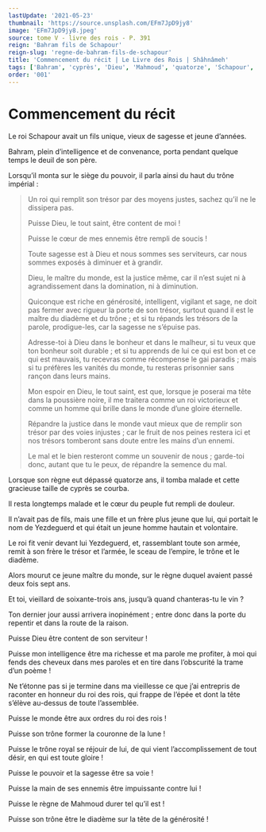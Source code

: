 ```yaml
---
lastUpdate: '2021-05-23'
thumbnail: 'https://source.unsplash.com/EFm7JpD9jy8'
image: 'EFm7JpD9jy8.jpeg'
source: tome V - livre des rois - P. 391
reign: 'Bahram fils de Schapour'
reign-slug: 'regne-de-bahram-fils-de-schapour'
title: 'Commencement du récit | Le Livre des Rois | Shâhnâmeh'
tags: ['Bahram', 'cyprès', 'Dieu', 'Mahmoud', 'quatorze', 'Schapour', 'Yezdeguerd']
order: '001'
---
```


# Commencement du récit

Le roi Schapour avait un fils unique, vieux de sagesse et jeune d’années.

Bahram, plein d’intelligence et de convenance, porta pendant quelque temps le deuil de son père.

Lorsqu’il monta sur le siège du pouvoir, il parla ainsi du haut du trône impérial :

> Un roi qui remplit son trésor par des moyens justes, sachez qu’il ne le dissipera pas.
>
> Puisse Dieu, le tout saint, être content de moi !
>
> Puisse le cœur de mes ennemis être rempli de soucis !
>
> Toute sagesse est à Dieu et nous sommes ses serviteurs, car nous sommes exposés à diminuer et à grandir.
>
> Dieu, le maître du monde, est la justice même, car il n’est sujet ni à agrandissement dans la domination, ni à diminution.
>
> Quiconque est riche en générosité, intelligent, vigilant et sage, ne doit pas fermer avec rigueur la porte de son trésor, surtout quand il est le maître du diadème et du trône ; et si tu répands les trésors de la parole, prodigue-les, car la sagesse ne s’épuise pas.
>
> Adresse-toi à Dieu dans le bonheur et dans le malheur, si tu veux que ton bonheur soit durable ; et si tu apprends de lui ce qui est bon et ce qui est mauvais, tu recevras comme récompense le gai paradis ; mais si tu préfères les vanités du monde, tu resteras prisonnier sans rançon dans leurs mains.
>
> Mon espoir en Dieu, le tout saint, est que, lorsque je poserai ma tête dans la poussière noire, il me traitera comme un roi victorieux et comme un homme qui brille dans le monde d’une gloire éternelle.
>
> Répandre la justice dans le monde vaut mieux que de remplir son trésor par des voies injustes ; car le fruit de nos peines restera ici et nos trésors tomberont sans doute entre les mains d’un ennemi.
>
> Le mal et le bien resteront comme un souvenir de nous ; garde-toi donc, autant que tu le peux, de répandre la semence du mal.

Lorsque son règne eut dépassé quatorze ans, il tomba malade et cette gracieuse taille de cyprès se courba.

Il resta longtemps malade et le cœur du peuple fut rempli de douleur.

Il n’avait pas de fils, mais une fille et un frère plus jeune que lui, qui portait le nom de Yezdeguerd et qui était un jeune homme hautain et volontaire.

Le roi fit venir devant lui Yezdeguerd, et, rassemblant toute son armée, remit à son frère le trésor et l’armée, le sceau de l’empire, le trône et le diadème.

Alors mourut ce jeune maître du monde, sur le règne duquel avaient passé deux fois sept ans.

Et toi, vieillard de soixante-trois ans, jusqu’à quand chanteras-tu le vin ?

Ton dernier jour aussi arrivera inopinément ; entre donc dans la porte du repentir et dans la route de la raison.

Puisse Dieu être content de son serviteur !

Puisse mon intelligence être ma richesse et ma parole me profiter, à moi qui fends des cheveux dans mes paroles et en tire dans l’obscurité la trame d’un poème !

Ne t’étonne pas si je termine dans ma vieillesse ce que j’ai entrepris de raconter en honneur du roi des rois, qui frappe de l’épée et dont la tête s’élève au-dessus
de toute l’assemblée.

Puisse le monde être aux ordres du roi des rois !

Puisse son trône former la couronne de la lune !

Puisse le trône royal se réjouir de lui, de qui vient l’accomplissement de tout désir, en qui est toute gloire !

Puisse le pouvoir et la sagesse être sa voie !

Puisse la main de ses ennemis être impuissante contre lui !

Puisse le règne de Mahmoud durer tel qu’il est !

Puisse son trône être le diadème sur la tête de la générosité !
